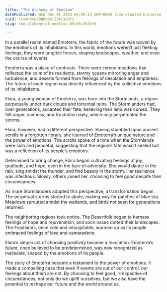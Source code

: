 ```yaml
---
title: "The Alchemy of Emotion"
datePublished: Wed Nov 01 2023 04:09:14 GMT+0000 (Coordinated Universal Time)
cuid: clv8w3mu9000b0al554j1adr1
slug: the-alchemy-of-emotion-89c65c3533fd

---
```


In a parallel realm named Emoterra, the fabric of the future was woven by the emotions of its inhabitants. In this world, emotions weren’t just fleeting feelings; they were tangible forces, shaping landscapes, weather, and even the course of events.

Emoterra was a place of contrasts. There were serene meadows that reflected the calm of its residents, stormy oceans mirroring anger and turbulence, and deserts formed from feelings of desolation and emptiness. The future of each region was directly influenced by the collective emotions of its inhabitants.

Elara, a young woman of Emoterra, was born into the Stormlands, a region perpetually under dark clouds and torrential rains. The Stormlanders had, over generations, accepted their fate, believing their land was cursed. They felt anger, sadness, and frustration daily, which only perpetuated the storms.

Elara, however, had a different perspective. Having stumbled upon ancient scrolls in a forgotten library, she learned of Emoterra’s unique nature and the power of emotions. The scrolls spoke of a time when the Stormlands were lush and peaceful, suggesting that the region’s fate wasn’t sealed but was a reflection of its people’s emotions.

Determined to bring change, Elara began cultivating feelings of joy, gratitude, and hope, even in the face of adversity. She would dance in the rain, sing amidst the thunder, and find beauty in the storm. Her resilience was infectious. Slowly, others joined her, choosing to feel good despite their circumstances.

As more Stormlanders adopted this perspective, a transformation began. The perpetual storms started to abate, making way for patches of blue sky. Meadows sprouted amidst the wetlands, and birds not seen for generations returned.

The neighboring regions took notice. The Desertfolk began to harness feelings of hope and rejuvenation, and soon oases dotted their landscapes. The Frostlands, once cold and inhospitable, warmed up as its people embraced feelings of love and camaraderie.

Elara’s simple act of choosing positivity became a revolution. Emoterra’s future, once believed to be predetermined, was now recognized as malleable, shaped by the emotions of its people.

The story of Emoterra became a testament to the power of emotions. It made a compelling case that even if events are out of our control, our feelings about them are not. By choosing to feel good, irrespective of circumstances, not only do we uplift ourselves, but we also have the potential to reshape our future and the world around us.